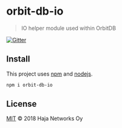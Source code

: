# orbit-db-io
> IO helper module used within OrbitDB

[![Gitter](https://img.shields.io/gitter/room/nwjs/nw.js.svg)](https://gitter.im/orbitdb/Lobby)

## Install

This project uses [npm](http://npmjs.com/) and [nodejs](https://nodejs.org/).
```sh
npm i orbit-db-io
```

## License

[MIT](LICENSE) © 2018 Haja Networks Oy
